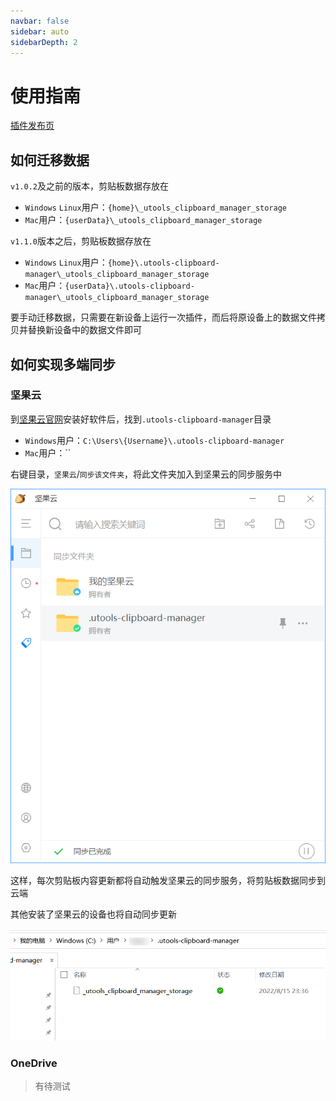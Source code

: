 ```yaml
---
navbar: false
sidebar: auto
sidebarDepth: 2
---
```


# 使用指南

[插件发布页](https://yuanliao.info/d/5722/29)

## 如何迁移数据

`v1.0.2`及之前的版本，剪贴板数据存放在

- `Windows` `Linux`用户：`{home}\_utools_clipboard_manager_storage`
- `Mac`用户：`{userData}\_utools_clipboard_manager_storage`

`v1.1.0`版本之后，剪贴板数据存放在

- `Windows` `Linux`用户：`{home}\.utools-clipboard-manager\_utools_clipboard_manager_storage`
- `Mac`用户：`{userData}\.utools-clipboard-manager\_utools_clipboard_manager_storage`

要手动迁移数据，只需要在新设备上运行一次插件，而后将原设备上的数据文件拷贝并替换新设备中的数据文件即可

## 如何实现多端同步

### 坚果云

到[坚果云官网](https://www.jianguoyun.com/#/)安装好软件后，找到`.utools-clipboard-manager`目录

- `Windows`用户：`C:\Users\{Username}\.utools-clipboard-manager`
- `Mac`用户：``

右键目录，`坚果云`/`同步该文件夹`，将此文件夹加入到坚果云的同步服务中

![](./../assets/img0.png)

这样，每次剪贴板内容更新都将自动触发坚果云的同步服务，将剪贴板数据同步到云端

其他安装了坚果云的设备也将自动同步更新

![](../assets/img1.png)

### OneDrive

> 有待测试
